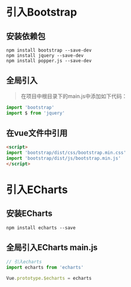 # 引入Bootstrap

## **安装依赖包**

```shell
npm install bootstrap --save-dev
npm install jquery --save-dev
npm install popper.js --save-dev
```

## **全局引入**

>   在项目中根目录下的main.js中添加如下代码：

```js
import 'bootstrap'
import $ from 'jquery'
```

## **在vue文件中引用**

```html
<script>
import 'bootstrap/dist/css/bootstrap.min.css'
import 'bootstrap/dist/js/bootstrap.min.js'
</script>
```



# 引入ECharts

## 安装ECharts

```shell
npm install echarts --save
```

## 全局引入ECharts main.js

```js
// 引入echarts
import echarts from 'echarts'
 
Vue.prototype.$echarts = echarts
```
